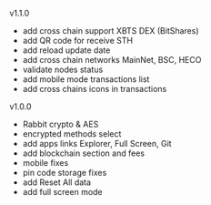 v1.1.0
- add cross chain support XBTS DEX (BitShares) 
- add QR code for receive STH
- add reload update date
- add cross chain networks MainNet, BSC, HECO
- validate nodes status
- add mobile mode transactions list
- add cross chains icons in transactions

v1.0.0

- Rabbit crypto & AES
- encrypted methods select
- add apps links Explorer, Full Screen, Git 
- add blockchain section and fees
- mobile fixes
- pin code storage fixes
- add Reset All data
- add full screen mode


